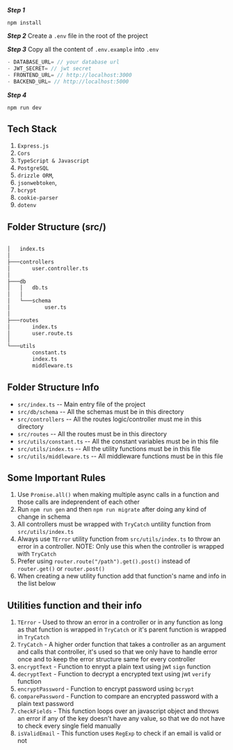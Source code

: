 **_Step 1_**

```
npm install
```

**_Step 2_**
Create a `.env` file in the root of the project

**_Step 3_**
Copy all the content of `.env.example` into `.env`

```js
- DATABASE_URL= // your database url
- JWT_SECRET= // jwt secret
- FRONTEND_URL= // http://localhost:3000
- BACKEND_URL= // http://localhost:5000
```

**_Step 4_**

```
npm run dev
```

## Tech Stack

1. `Express.js`
2. `Cors`
3. `TypeScript & Javascript`
4. `PostgreSQL`
5. `drizzle ORM`,
6. `jsonwebtoken`,
7. `bcrypt`
8. `cookie-parser`
9. `dotenv`

## Folder Structure (src/)

```bash

│   index.ts
│
├───controllers
│       user.controller.ts
│
├───db
│   │   db.ts
│   │
│   └───schema
│           user.ts
│
├───routes
│       index.ts
│       user.route.ts
│
└───utils
        constant.ts
        index.ts
        middleware.ts
```

## Folder Structure Info

- `src/index.ts` -- Main entry file of the project
- `src/db/schema` -- All the schemas must be in this directory
- `src/controllers` -- All the routes logic/controller must me in this directory
- `src/routes` -- All the routes must be in this directory
- `src/utils/constant.ts` -- All the constant variables must be in this file
- `src/utils/index.ts` -- All the utility functions must be in this file
- `src/utils/middleware.ts` -- All middleware functions must be in this file

## Some Important Rules

1. Use `Promise.all()` when making multiple async calls in a function and those calls are indeprendent of each other
2. Run `npm run gen` and then `npm run migrate` after doing any kind of change in schema
3. All controllers must be wrapped with `TryCatch` untility function from `src/utils/index.ts`
4. Always use `TError` utility function from `src/utils/index.ts` to throw an error in a controller. NOTE: Only use this when the controller is wrapped with `TryCatch`
5. Prefer using `router.route("/path").get().post()` instead of `router.get()` or `router.post()`
6. When creating a new utility function add that function's name and info in the list below

## Utilities function and their info

1. `TError` - Used to throw an error in a controller or in any function as long as that function is wrapped in `TryCatch` or it's parent function is wrapped in `TryCatch`
2. `TryCatch` - A higher order function that takes a controller as an argument and calls that controller, it's used so that we only have to handle error once and to keep the error structure same for every controller
3. `encryptText` - Function to enrypt a plain text using jwt `sign` function
4. `decryptText` - Function to decrypt a encrypted text using jwt `verify` function
5. `encryptPassword` - Function to encrypt password using `bcrypt`
6. `comparePassword` - Function to compare an encrypted password with a plain text password
7. `checkFields` - This function loops over an javascript object and throws an error if any of the key doesn't have any value, so that we do not have to check every single field manually
8. `isValidEmail` - This function uses `RegExp` to check if an email is valid or not
